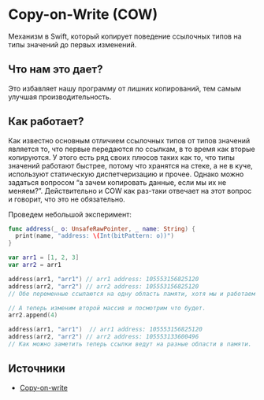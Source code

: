 # Сopy-on-Write (COW)

Механизм в Swift, который копирует поведение ссылочных типов на типы значений до первых изменений. 

## Что нам это дает?
Это избавляет нашу программу от лишних копирований, тем самым улучшая производительность.

## Как работает?
Как известно основным отличием ссылочных типов от типов значений является то, что первые передаются по ссылкам, в то время как вторые копируются. У этого есть ряд своих плюсов таких как то, что типы значений работают быстрее, потому что хранятся на стеке, а не в куче, используют статическую диспетчеризацию и прочее. 
Однако можно задаться вопросом “а зачем копировать данные, если мы их не меняем?”. Действительно и COW как раз-таки отвечает на этот вопрос и говорит, что это не обязательно.

Проведем небольшой эксперимент:
```swift
func address(_ o: UnsafeRawPointer, _ name: String) {
  print(name, "address: \(Int(bitPattern: o))")
}

var arr1 = [1, 2, 3]
var arr2 = arr1

address(arr1, "arr1") // arr1 address: 105553156825120
address(arr2, "arr2") // arr2 address: 105553156825120
// Обе переменные ссылаются на одну область памяти, хотя мы и работаем с типом значений и данные первой переменной должны были бы копироваться во вторую.

// А теперь изменим второй массив и посмотрим что будет.
arr2.append(4)

address(arr1, "arr1")  // arr1 address: 105553156825120
address(arr2, "arr2") // arr2 address: 105553133600496
// Как можно заметить теперь ссылки ведут на разные области в памяти.
```

## Источники
 - [Copy-on-write](https://habr.com/ru/articles/673372/)

